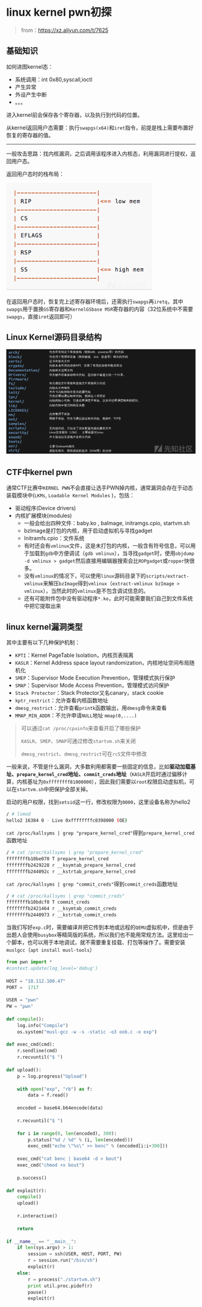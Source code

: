 # linux kernel pwn初探

>   from：https://xz.aliyun.com/t/7625

## 基础知识

如何进图kernel态：

-   系统调用：int 0x80,syscall,ioctl
-   产生异常
-   外设产生中断
-   。。。

进入kernel前会保存各个寄存器，以及执行到代码的位置。

从kernel返回用户态需要：执行`swapgs(x64)`和`iret`指令，前提是栈上需要布置好恢复的寄存器的值。

-----

一般攻击思路：找内核漏洞，之后调用该程序进入内核态，利用漏洞进行提权，返回用户态。

返回用户态时的栈布局：

![img](3.2022.2.7/20200417101555-5ec9801c-8051-1.png)

在返回用户态时，恢复完上述寄存器环境后，还需执行`swapgs`再`iretq`，其中`swapgs`用于置换`GS`寄存器和`KernelGSbase MSR`寄存器的内容（32位系统中不需要`swapgs`，直接`iret`返回即可）



## Linux Kernel源码目录结构

![img](3.2022.2.7/20200417101557-5ff6b0ea-8051-1.png)

## CTF中kernel pwn

通常CTF比赛中`KERNEL PWN`不会直接让选手PWN掉内核，通常漏洞会存在于动态装载模块中(`LKMs`, `Loadable Kernel Modules` )，包括：

-   驱动程序(Device drivers)
-   内核扩展模块(modules)
    -   一般会给出四种文件：baby.ko , baImage, initramgs.cpio, startvm.sh
    -   bzImage是打包的内核，用于启动虚拟机与寻找gadget
    -   Initramfs.cpio：文件系统
    -   有时还会有`vmlinux`文件，这是未打包的内核，一般含有符号信息，可以用于加载到`gdb`中方便调试（`gdb vmlinux`），当寻找`gadget`时，使用`objdump -d vmlinux > gadget`然后直接用编辑器搜索会比`ROPgadget`或`ropper`快很多。
    -   没有`vmlinux`的情况下，可以使用`linux`源码目录下的`scripts/extract-vmlinux`来解压`bzImage`得到`vmlinux`（`extract-vmlinux bzImage > vmlinux`），当然此时的`vmlinux`是不包含调试信息的。
    -   还有可能附件包中没有驱动程序`*.ko`，此时可能需要我们自己到文件系统中把它提取出来

## linux kernel漏洞类型

其中主要有以下几种保护机制：

-   `KPTI`：Kernel PageTable Isolation，内核页表隔离
-   `KASLR`：Kernel Address space layout randomization，内核地址空间布局随机化
-   `SMEP`：Supervisor Mode Execution Prevention，管理模式执行保护
-   `SMAP`：Supervisor Mode Access Prevention，管理模式访问保护
-   `Stack Protector`：Stack Protector又名canary，stack cookie
-   `kptr_restrict`：允许查看内核函数地址
-   `dmesg_restrict`：允许查看`printk`函数输出，用`dmesg`命令来查看
-   `MMAP_MIN_ADDR`：不允许申请`NULL`地址 `mmap(0,....)`



> 可以通过`cat /proc/cpuinfo`来查看开启了哪些保护
>
> `KASLR`、`SMEP`、`SMAP`可通过修改`startvm.sh`来关闭
>
> `dmesg_restrict`、`dmesg_restrict`可在`rcS`文件中修改

一般来说，不管是什么漏洞，大多数利用都需要一些固定的信息，比如**驱动加载基址、`prepare_kernel_cred`地址、`commit_creds`地址**（`KASLR`开启时通过偏移计算，内核基址为`0xffffffff81000000`），因此我们需要以`root`权限启动虚拟机，可以在`startvm.sh`中把保护全部关掉。

启动的用户权限，找到`setsid`这一行，修改权限为`0000`，这里设备名称为hello2

```sh
/ # lsmod
hello2 16384 0 - Live 0xffffffffc0398000 (OE)
```

`cat /proc/kallsyms | grep "prepare_kernel_cred"`得到`prepare_kernel_cred`函数地址

```sh
/ # cat /proc/kallsyms | grep "prepare_kernel_cred"
ffffffffb10be070 T prepare_kernel_cred
ffffffffb2429228 r __ksymtab_prepare_kernel_cred
ffffffffb244092c r __kstrtab_prepare_kernel_cred
```

`cat /proc/kallsyms | grep "commit_creds"`得到`commit_creds`函数地址

```sh
/ # cat /proc/kallsyms | grep "commit_creds"
ffffffffb10bdcf0 T commit_creds
ffffffffb2421464 r __ksymtab_commit_creds
ffffffffb2440973 r __kstrtab_commit_creds
```

当我们写好`exp.c`时，需要编译并把它传到本地或远程的`QEMU`虚拟机中，但是由于出题人会使用`busybox`等精简版的系统，所以我们也不能用常规方法。这里给出一个脚本，也可以用于本地调试，就不需要重复挂载、打包等操作了。需要安装`muslgcc`（`apt install musl-tools`）

```python
from pwn import *
#context.update(log_level='debug')

HOST = "10.112.100.47"
PORT =  1717

USER = "pwn"
PW = "pwn"

def compile():
    log.info("Compile")
    os.system("musl-gcc -w -s -static -o3 oob.c -o exp")

def exec_cmd(cmd):
    r.sendline(cmd)
    r.recvuntil("$ ")

def upload():
    p = log.progress("Upload")

    with open("exp", "rb") as f:
        data = f.read()

    encoded = base64.b64encode(data)

    r.recvuntil("$ ")

    for i in range(0, len(encoded), 300):
        p.status("%d / %d" % (i, len(encoded)))
        exec_cmd("echo \"%s\" >> benc" % (encoded[i:i+300]))

    exec_cmd("cat benc | base64 -d > bout")
    exec_cmd("chmod +x bout")

    p.success()

def exploit(r):
    compile()
    upload()

    r.interactive()

    return

if __name__ == "__main__":
    if len(sys.argv) > 1:
        session = ssh(USER, HOST, PORT, PW)
        r = session.run("/bin/sh")
        exploit(r)
    else:
        r = process("./startvm.sh")
        print util.proc.pidof(r)
        pause()
        exploit(r)
```

